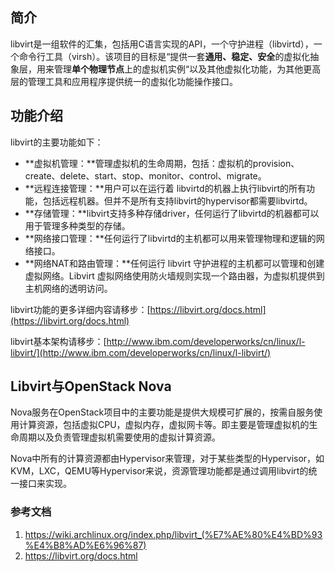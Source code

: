 ## 简介

libvirt是一组软件的汇集，包括用C语言实现的API，一个守护进程（libvirtd），一个命令行工具（virsh）。该项目的目标是“提供一套**通用、稳定、安全**的虚拟化抽象层，用来管理**单个物理节点**上的虚拟机实例“以及其他虚拟化功能，为其他更高层的管理工具和应用程序提供统一的虚拟化功能操作接口。

## 功能介绍

libvirt的主要功能如下：

* **虚拟机管理：**管理虚拟机的生命周期，包括：虚拟机的provision、create、delete、start、stop、monitor、control、migrate。
* **远程连接管理：**用户可以在运行着 libvirtd的机器上执行libvirt的所有功能，包括远程机器。但并不是所有支持libvirt的hypervisor都需要libvirtd。
* **存储管理：**libvirt支持多种存储driver，任何运行了libvirtd的机器都可以用于管理多种类型的存储。
* **网络接口管理：**任何运行了libvirtd的主机都可以用来管理物理和逻辑的网络接口。
* **网络NAT和路由管理：**任何运行 libvirt 守护进程的主机都可以管理和创建虚拟网络。Libvirt 虚拟网络使用防火墙规则实现一个路由器，为虚拟机提供到主机网络的透明访问。

libvirt功能的更多详细内容请移步：[https://libvirt.org/docs.html](https://libvirt.org/docs.html)

libvirt基本架构请移步：[http://www.ibm.com/developerworks/cn/linux/l-libvirt/](http://www.ibm.com/developerworks/cn/linux/l-libvirt/)

## Libvirt与OpenStack Nova

Nova服务在OpenStack项目中的主要功能是提供大规模可扩展的，按需自服务使用计算资源，包括虚拟CPU，虚拟内存，虚拟网卡等。即主要是管理虚拟机的生命周期以及负责管理虚拟机需要使用的虚拟计算资源。

Nova中所有的计算资源都由Hypervisor来管理，对于某些类型的Hypervisor，如KVM，LXC，QEMU等Hypervisor来说，资源管理功能都是通过调用libvirt的统一接口来实现。

### 参考文档

1. https://wiki.archlinux.org/index.php/libvirt_(%E7%AE%80%E4%BD%93%E4%B8%AD%E6%96%87)
2. https://libvirt.org/docs.html